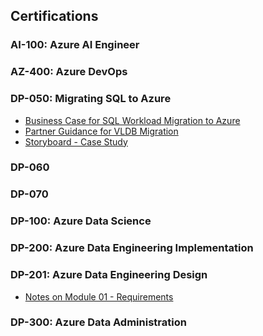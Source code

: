 ## Certifications 

### AI-100: Azure AI Engineer

### AZ-400: Azure DevOps 

### DP-050: Migrating SQL to Azure</h2>     
- [Business Case for SQL Workload Migration to Azure](https://azure.microsoft.com/en-us/resources/future-proof-your-data-infrastructure-with-azure/)
- [Partner Guidance for VLDB Migration](https://techcommunity.microsoft.com/t5/running-sap-applications-on-the/very-large-database-migration-to-azure-8211-recommendations/ba-p/368146)
- [Storyboard - Case Study](https://upload.wikimedia.org/wikipedia/commons/a/a4/Datadog_high-level_architecture.svg)

### DP-060

### DP-070

### DP-100: Azure Data Science 

### DP-200: Azure Data Engineering Implementation

### DP-201: Azure Data Engineering Design 
- [Notes on Module 01 - Requirements](resources\dataengineering\dp-201-module1.md)

### DP-300: Azure Data Administration 